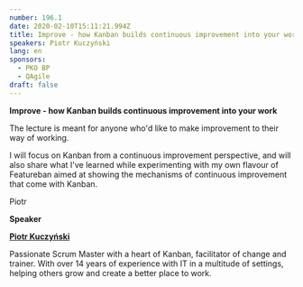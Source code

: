 ```yaml
---
number: 196.1
date: 2020-02-10T15:11:21.994Z
title: Improve - how Kanban builds continuous improvement into your work
speakers: Piotr Kuczyński
lang: en
sponsors:
  - PKO BP
  - QAgile
draft: false
---
```

**Improve - how Kanban builds continuous improvement into your work**

The lecture is meant for anyone who'd like to make improvement to their way of working.

I will focus on Kanban from a continuous improvement perspective, and will also share what I've learned while experimenting with my own flavour of Featureban aimed at showing the mechanisms of continuous improvement that come with Kanban.

Piotr

**Speaker**

**[Piotr Kuczyński](https://www.linkedin.com/in/pkuczynski/)**

Passionate Scrum Master with a heart of Kanban, facilitator of change and trainer. With over 14 years of experience with IT in a multitude of settings, helping others grow and create a better place to work.
